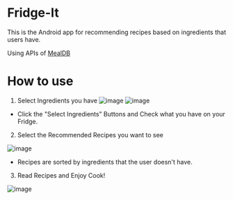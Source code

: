 # Fridge-It
This is the Android app for recommending recipes based on ingredients that users have.

Using APIs of [MealDB](https://www.themealdb.com/api.php)

# How to use
1. Select Ingredients you have
![image](https://github.com/KimDa99/Fridge-It/assets/91198933/947451fd-3920-468e-97ba-b13b6f6c4b1d)
![image](https://github.com/KimDa99/Fridge-It/assets/91198933/a3e607e0-0723-4c28-ae0d-2b33aabf396f)

- Click the "Select Ingredients" Buttons and Check what you have on your Fridge.

  
2. Select the Recommended Recipes you want to see

![image](https://github.com/KimDa99/Fridge-It/assets/91198933/0d10b1d0-5a88-4088-ae6a-3e78fc3b11a3)

- Recipes are sorted by ingredients that the user doesn't have.


3. Read Recipes and Enjoy Cook!

![image](https://github.com/KimDa99/Fridge-It/assets/91198933/eeb56e7d-05fb-4315-a03e-7d98b143e3bf)

  
